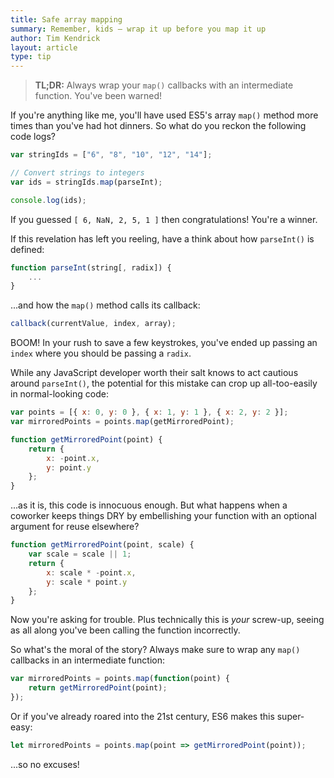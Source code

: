 ```yaml
---
title: Safe array mapping
summary: Remember, kids – wrap it up before you map it up
author: Tim Kendrick
layout: article
type: tip
---
```


> **TL;DR:** Always wrap your `map()` callbacks with an intermediate function. You've been warned!

If you're anything like me, you'll have used ES5's array `map()` method more times than you've had hot dinners. So what do you reckon the following code logs?

```javascript
var stringIds = ["6", "8", "10", "12", "14"];

// Convert strings to integers
var ids = stringIds.map(parseInt);

console.log(ids);
```

If you guessed `[ 6, NaN, 2, 5, 1 ]` then congratulations! You're a winner.


If this revelation has left you reeling, have a think about how `parseInt()` is defined:

```javascript
function parseInt(string[, radix]) {
	...
}
```

...and how the `map()` method calls its callback:

```javascript
callback(currentValue, index, array);
```

BOOM! In your rush to save a few keystrokes, you've ended up passing an `index` where you should be passing a `radix`.

While any JavaScript developer worth their salt knows to act cautious around `parseInt()`, the potential for this mistake can crop up all-too-easily in normal-looking code:

```javascript
var points = [{ x: 0, y: 0 }, { x: 1, y: 1 }, { x: 2, y: 2 }];
var mirroredPoints = points.map(getMirroredPoint);

function getMirroredPoint(point) {
	return {
		x: -point.x,
		y: point.y
	};
}
```

...as it is, this code is innocuous enough. But what happens when a coworker keeps things DRY by embellishing your function with an optional argument for reuse elsewhere?

```javascript
function getMirroredPoint(point, scale) {
	var scale = scale || 1;
	return {
		x: scale * -point.x,
		y: scale * point.y
	};
}
```

Now you're asking for trouble. Plus technically this is _your_ screw-up, seeing as all along you've been calling the function incorrectly.

So what's the moral of the story? Always make sure to wrap any `map()` callbacks in an intermediate function:

```javascript
var mirroredPoints = points.map(function(point) {
	return getMirroredPoint(point);
});
```

Or if you've already roared into the 21st century, ES6 makes this super-easy:

```javascript
let mirroredPoints = points.map(point => getMirroredPoint(point));
```

...so no excuses!
